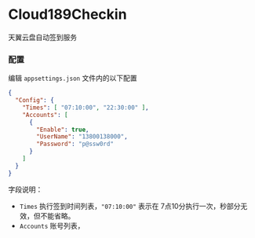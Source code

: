 # Cloud189Checkin
天翼云盘自动签到服务

### 配置

编辑 `appsettings.json` 文件内的以下配置
```json
{
  "Config": {
    "Times": [ "07:10:00", "22:30:00" ],
    "Accounts": [
      {
        "Enable": true,
        "UserName": "13800138000",
        "Password": "p@ssw0rd"
      }
    ]
  }
}
```

字段说明：
- `Times` 执行签到时间列表，`"07:10:00"` 表示在 7点10分执行一次，秒部分无效，但不能省略。
- `Accounts` 账号列表，